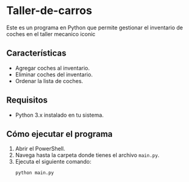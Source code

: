 # Taller-de-carros

Este es un programa en Python que permite gestionar el inventario de coches en el taller mecanico iconic

## Características  
- Agregar coches al inventario.  
- Eliminar coches del inventario.  
- Ordenar la lista de coches.    

## Requisitos  
- Python 3.x instalado en tu sistema.  

## Cómo ejecutar el programa  
1. Abrir el PowerShell.  
2. Navega hasta la carpeta donde tienes el archivo `main.py`.  
3. Ejecuta el siguiente comando:  
   ```sh
   python main.py
